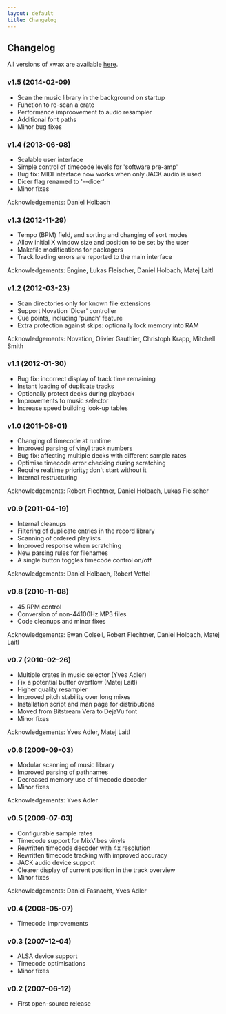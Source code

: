 ```yaml
---
layout: default
title: Changelog
---
```

## Changelog

All versions of xwax are available [here](http://xwax.org/releases/).

### v1.5 (2014-02-09)

  * Scan the music library in the background on startup
  * Function to re-scan a crate
  * Performance improovement to audio resampler
  * Additional font paths
  * Minor bug fixes

### v1.4 (2013-06-08)

  * Scalable user interface
  * Simple control of timecode levels for 'software pre-amp'
  * Bug fix: MIDI interface now works when only JACK audio is used
  * Dicer flag renamed to '--dicer'
  * Minor fixes

Acknowledgements: Daniel Holbach

### v1.3 (2012-11-29)

  * Tempo (BPM) field, and sorting and changing of sort modes
  * Allow initial X window size and position to be set by the user
  * Makefile modifications for packagers
  * Track loading errors are reported to the main interface

Acknowledgements: Engine, Lukas Fleischer, Daniel Holbach, Matej Laitl

### v1.2 (2012-03-23)

  * Scan directories only for known file extensions
  * Support Novation 'Dicer' controller
  * Cue points, including 'punch' feature
  * Extra protection against skips: optionally lock memory into RAM

Acknowledgements: Novation, Olivier Gauthier, Christoph Krapp, Mitchell Smith

### v1.1 (2012-01-30)

  * Bug fix: incorrect display of track time remaining
  * Instant loading of duplicate tracks
  * Optionally protect decks during playback
  * Improvements to music selector
  * Increase speed building look-up tables

### v1.0 (2011-08-01)

  * Changing of timecode at runtime
  * Improved parsing of vinyl track numbers
  * Bug fix: affecting multiple decks with different sample rates
  * Optimise timecode error checking during scratching
  * Require realtime priority; don't start without it
  * Internal restructuring

Acknowledgements: Robert Flechtner, Daniel Holbach, Lukas Fleischer

### v0.9 (2011-04-19)

  * Internal cleanups
  * Filtering of duplicate entries in the record library
  * Scanning of ordered playlists
  * Improved response when scratching
  * New parsing rules for filenames
  * A single button toggles timecode control on/off

Acknowledgements: Daniel Holbach, Robert Vettel

### v0.8 (2010-11-08)

  * 45 RPM control
  * Conversion of non-44100Hz MP3 files
  * Code cleanups and minor fixes

Acknowledgements: Ewan Colsell, Robert Flechtner, Daniel Holbach, Matej Laitl

### v0.7 (2010-02-26)

  * Multiple crates in music selector (Yves Adler)
  * Fix a potential buffer overflow (Matej Laitl)
  * Higher quality resampler
  * Improved pitch stability over long mixes
  * Installation script and man page for distributions
  * Moved from Bitstream Vera to DejaVu font
  * Minor fixes

Acknowledgements: Yves Adler, Matej Laitl

### v0.6 (2009-09-03)

  * Modular scanning of music library
  * Improved parsing of pathnames
  * Decreased memory use of timecode decoder
  * Minor fixes

Acknowledgements: Yves Adler

### v0.5 (2009-07-03)

  * Configurable sample rates
  * Timecode support for MixVibes vinyls
  * Rewritten timecode decoder with 4x resolution
  * Rewritten timecode tracking with improved accuracy
  * JACK audio device support
  * Clearer display of current position in the track overview
  * Minor fixes

Acknowledgements: Daniel Fasnacht, Yves Adler

### v0.4 (2008-05-07)

  * Timecode improvements

### v0.3 (2007-12-04)

  * ALSA device support
  * Timecode optimisations
  * Minor fixes

### v0.2 (2007-06-12)

  * First open-source release
